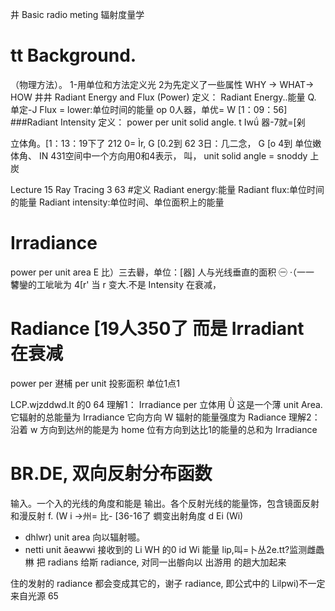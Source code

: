 井 Basic radio meting 辐射度量学
# tt Background.
（物理方法）。
1-用单位和方法定义光
2为先定义了一些属性
WHY → WHAT-> HOW
井井 Radiant Energy and Flux (Power)
定义：
Radiant Energy..能量 Q. 单定-J
Flux = lower:单位时间的能量 op
0人器，单优= W
[1：09：56]
###Radiant Intensity
定义： power per unit solid angle.
t
Iwǘ 器-7就=[剁

立体角。[1：13：19下了
212 0= Ìr, G [0.2到 62
3日：几二念， G [o 4到
单位嫩体角、
IN 431空间中一个方向用0和4表示，
叫， unit solid angle = snoddy
上炭

Lecture 15
Ray Tracing 3 63
#定义
Radiant energy:能量
Radiant flux:单位时间的能量
Radiant intensity:单位时间、单位面积上的能量
# Irradiance
power per unit area
E 比）三去礜，单位：[器]
人与光线垂直的面积
㊀ ·（一一 䭳鑾的工呲呲为
4[r'
当 r 变大.不是 Intensity 在衰减，
# Radiance [19人350了 而是 Irradiant 在衰减
power per 䢤㭪 per unit 投影面积
单位1点1

LCP.wjzd­dwd.lt 的0 64
理解1： Irradiance per 立体用
Ǜ 这是一个薄 unit Area.
它辐射的总能量为 Irradiance
它向方向 W 辐射的能量强度为 Radiance
理解2：
沿着 w 方向到达州的能是为 home
位有方向到达比1的能量的总和为 Irradiance
# BR.DE, 双向反射分布函数
输入。一个入的光线的角度和能是
输出。各个反射光线的能量饰，包含镜面反射和漫反射
f. (W i →州= 比- [36-16了
𧒄变出射角度 d Ei (Wi)
- dhlwr) unit area 向以辐射𡄯。
- netti unit ǎeawwi 接收到的
Li WH 的0 id Wi 能量
lip,叫=卜丛2e.tt?监测雌飍㴇
把 radians 给斯 radiance, 对同一出䑻向以
出游用 的趟大加起来

住的发射的 radiance 都会变成其它的，谢子 radiance,
即公式中的 Lilpwi)不一定来自光源 65

